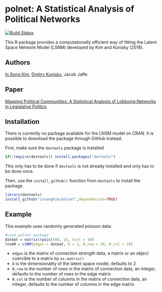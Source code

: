 # polnet:  A Statistical Analysis of Political Networks
[![Build Status](https://travis-ci.org/insongkim/wfe.svg?branch=master)](https://travis-ci.org/insongkim/polnet)
<!-- [![CRAN_Status_Badge](http://www.r-pkg.org/badges/version/wfe)](https://cran.r-project.org/package=wfe) -->

This R package provides a computationally efficient way of fitting
the Latent Space Network Model (LSNM) developed by Kim and Kunisky (2018).

Authors
-------------------------
[In Song Kim](http://web.mit.edu/insong/www/), [Dmitry Kunisky](filler.com), Jacob Jaffe

Paper
-------------------------
[Mapping Political Communities: A Statistical Analysis of Lobbying Networks in Legislative Politics](http://web.mit.edu/insong/www/pdf/network.pdf)

Installation
 -------------------------

There is currently no package available for the LNSM model on CRAN. It is possible to download the package through GitHub instead.

First, make sure the `devtools` package is installed.
``` r
if(!require(devtools)) install.packages("devtools")
```
This only has to be done if `devtools` is not already installed and only has to be done once.

Then, use the `install_github()` function from `devtools` to install the package.

``` r
library(devtools)
install_github("insongkim/polnet",dependencies=TRUE)
```

Example
 -------------------------
This example uses randomly generated poisson data:
```r
#Load polnet package
datmat = matrix(rpois(500, 1), ncol = 10)
lnsmR = LSNM(edges = datmat, D = 2, N_row = 50, N_col = 10)
 ```
 - `edges` is the matrix of connection strength data, a matrix or an object coercible to a matrix by `as.matrix()`
 -   `D` is the dimensionality of the latent space model, defaults to 2
 - `N_row` is the number of rows in the matrix of connection data, an integer, defaults to the number of rows in the edge matrix
 - `N_col` is the number of columns in the matrix of connection data, an integer, defaults to the number of columns in the edge matrix
